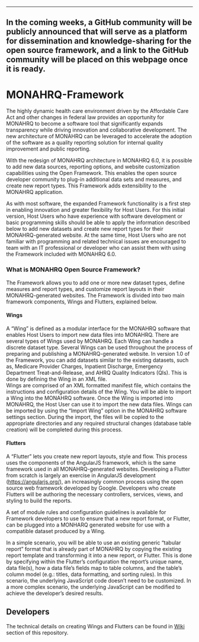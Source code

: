 -----------------------------------------------------------------------------------------------------
In the coming weeks, a GitHub community will be publicly announced that will serve as a platform for dissemination and knowledge-sharing for the open source framework, and a link to the GitHub community will be placed on this webpage once it is ready.
----------------------------------------------------------------------------------------------------
MONAHRQ-Framework
=================

The highly dynamic health care environment driven by the Affordable Care Act and other changes in federal law provides an opportunity for MONAHRQ to become a software tool that significantly expands transparency while driving innovation and collaborative development. The new architecture of MONAHRQ can be leveraged to accelerate the adoption of the software as a quality reporting solution for internal quality improvement and public reporting. 

With the redesign of MONAHRQ architecture in MONAHRQ 6.0, it is possible to add new data sources, reporting options, and website customization capabilities using the Open Framework. This enables the open source developer community to plug-in additional data sets and measures, and create new report types. This Framework adds extensibility to the MONAHRQ application.

As with most software, the expanded Framework functionality is a first step in enabling innovation and greater flexibility for Host Users. For this initial version, Host Users who have experience with software development or basic programming skills should be able to apply the information described below to add new datasets and create new report types for their MONAHRQ-generated website. At the same time, Host Users who are not familiar with programming and related technical issues are encouraged to team with an IT professional or developer who can assist them with using the Framework included with MONAHRQ 6.0. 

### What is MONAHRQ Open Source Framework?
The Framework allows you to add one or more new dataset types, define measures and report types, and customize report layouts in their MONAHRQ-generated websites. The Framework is divided into two main framework components, Wings and Flutters, explained below.

#### Wings
A “Wing” is defined as a modular interface for the MONAHRQ software that enables Host Users to import new data files into MONAHRQ. There are several types of Wings used by MONAHRQ. Each Wing can handle a discrete dataset type. Several Wings can be used throughout the process of preparing and publishing a MONAHRQ-generated website. In version 1.0 of the Framework, you can add datasets similar to the existing datasets, such as, Medicare Provider Charges, Inpatient Discharge, Emergency Department Treat-and-Release, and AHRQ Quality Indicators (QIs). This is done by defining the Wing in an XML file.   
Wings are comprised of an XML formatted manifest file, which contains the instructions and configuration details of the Wing. You will be able to import a Wing into the MONAHRQ software. Once the Wing is imported into MONAHRQ, the Host User can use it to import the new data files. 
Wings can be imported by using the “Import Wing” option in the MONAHRQ software settings section. During the import, the files will be copied to the appropriate directories and any required structural changes (database table creation) will be completed during this process.

#### Flutters

A “Flutter” lets you create new report layouts, style and flow. This process uses the components of the AngularJS framework, which is the same framework used in all MONAHRQ-generated websites. Developing a Flutter from scratch is largely an exercise in AngularJS development (https://angularjs.org/), an increasingly common process using the open source web framework developed by Google. Developers who create Flutters will be authoring the necessary controllers, services, views, and styling to build the reports. 

A set of module rules and configuration guidelines is available for Framework developers to use to ensure that a new report format, or Flutter, can be plugged into a MONHARQ generated website for use with a compatible dataset produced by a Wing. 

In a simple scenario, you will be able to use an existing generic “tabular report” format that is already part of MONAHRQ by copying the existing report template and transforming it into a new report, or Flutter. This is done by specifying within the Flutter’s configuration the report’s unique name, data file(s), how a data file’s fields map to table columns, and the table’s column model (e.g.: titles, data formatting, and sorting rules). In this scenario, the underlying JavaScript code doesn’t need to be customized. In a more complex scenario, the underlying JavaScript can be modified to achieve the developer’s desired results.

## Developers

The technical details on creating Wings and Flutters can be found in [Wiki](https://github.com/AHRQ/MONAHRQ-Framework/wiki) section of this repository.

